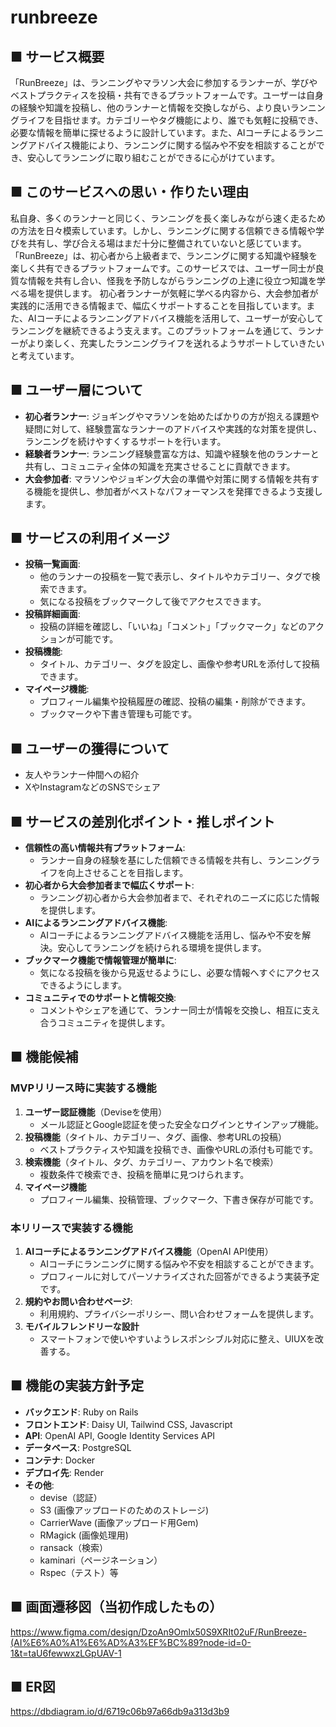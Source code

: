 # runbreeze
## ■ サービス概要

「RunBreeze」は、ランニングやマラソン大会に参加するランナーが、学びやベストプラクティスを投稿・共有できるプラットフォームです。ユーザーは自身の経験や知識を投稿し、他のランナーと情報を交換しながら、より良いランニングライフを目指せます。カテゴリーやタグ機能により、誰でも気軽に投稿でき、必要な情報を簡単に探せるように設計しています。また、AIコーチによるランニングアドバイス機能により、ランニングに関する悩みや不安を相談することができ、安心してランニングに取り組むことができるに心がけています。

## ■ このサービスへの思い・作りたい理由

私自身、多くのランナーと同じく、ランニングを長く楽しみながら速く走るための方法を日々模索しています。しかし、ランニングに関する信頼できる情報や学びを共有し、学び合える場はまだ十分に整備されていないと感じています。
「RunBreeze」は、初心者から上級者まで、ランニングに関する知識や経験を楽しく共有できるプラットフォームです。このサービスでは、ユーザー同士が良質な情報を共有し合い、怪我を予防しながらランニングの上達に役立つ知識を学べる場を提供します。
初心者ランナーが気軽に学べる内容から、大会参加者が実践的に活用できる情報まで、幅広くサポートすることを目指しています。また、AIコーチによるランニングアドバイス機能を活用して、ユーザーが安心してランニングを継続できるよう支えます。このプラットフォームを通じて、ランナーがより楽しく、充実したランニングライフを送れるようサポートしていきたいと考えています。

## ■ ユーザー層について

- **初心者ランナー**: ジョギングやマラソンを始めたばかりの方が抱える課題や疑問に対して、経験豊富なランナーのアドバイスや実践的な対策を提供し、ランニングを続けやすくするサポートを行います。
- **経験者ランナー**: ランニング経験豊富な方は、知識や経験を他のランナーと共有し、コミュニティ全体の知識を充実させることに貢献できます。
- **大会参加者**: マラソンやジョギング大会の準備や対策に関する情報を共有する機能を提供し、参加者がベストなパフォーマンスを発揮できるよう支援します。

## ■ サービスの利用イメージ

- **投稿一覧画面**:
    - 他のランナーの投稿を一覧で表示し、タイトルやカテゴリー、タグで検索できます。
    - 気になる投稿をブックマークして後でアクセスできます。
- **投稿詳細画面**:
    - 投稿の詳細を確認し、「いいね」「コメント」「ブックマーク」などのアクションが可能です。
- **投稿機能**:
    - タイトル、カテゴリー、タグを設定し、画像や参考URLを添付して投稿できます。
- **マイページ機能**:
    - プロフィール編集や投稿履歴の確認、投稿の編集・削除ができます。
    - ブックマークや下書き管理も可能です。

## ■ ユーザーの獲得について

- 友人やランナー仲間への紹介
- XやInstagramなどのSNSでシェア

## ■ サービスの差別化ポイント・推しポイント

- **信頼性の高い情報共有プラットフォーム**:
    - ランナー自身の経験を基にした信頼できる情報を共有し、ランニングライフを向上させることを目指します。
- **初心者から大会参加者まで幅広くサポート**:
    - ランニング初心者から大会参加者まで、それぞれのニーズに応じた情報を提供します。
- **AIによるランニングアドバイス機能**:
    - AIコーチによるランニングアドバイス機能を活用し、悩みや不安を解決。安心してランニングを続けられる環境を提供します。
- **ブックマーク機能で情報管理が簡単に**:
    - 気になる投稿を後から見返せるようにし、必要な情報へすぐにアクセスできるようにします。
- **コミュニティでのサポートと情報交換**:
    - コメントやシェアを通じて、ランナー同士が情報を交換し、相互に支え合うコミュニティを提供します。

## ■ 機能候補

### **MVPリリース時に実装する機能**

1. **ユーザー認証機能**（Deviseを使用）
    - メール認証とGoogle認証を使った安全なログインとサインアップ機能。
2. **投稿機能**（タイトル、カテゴリー、タグ、画像、参考URLの投稿）
    - ベストプラクティスや知識を投稿でき、画像やURLの添付も可能です。
3. **検索機能**（タイトル、タグ、カテゴリー、アカウント名で検索）
    - 複数条件で検索でき、投稿を簡単に見つけられます。
4. **マイページ機能**
    - プロフィール編集、投稿管理、ブックマーク、下書き保存が可能です。

### **本リリースで実装する機能**

1. **AIコーチによるランニングアドバイス機能**（OpenAI API使用）
    - AIコーチにランニングに関する悩みや不安を相談することができます。
    - プロフィールに対してパーソナライズされた回答ができるよう実装予定です。
2. **規約やお問い合わせページ**:
    - 利用規約、プライバシーポリシー、問い合わせフォームを提供します。
3. **モバイルフレンドリーな設計**
    - スマートフォンで使いやすいようレスポンシブル対応に整え、UIUXを改善する。


## ■ 機能の実装方針予定

- **バックエンド**: Ruby on Rails
- **フロントエンド**: Daisy UI, Tailwind CSS, Javascript
- **API**: OpenAI API, Google Identity Services API
- **データベース**: PostgreSQL
- **コンテナ**: Docker
- **デプロイ先**: Render
- **その他**:
    - devise（認証）
    - S3 (画像アップロードのためのストレージ)
    - CarrierWave (画像アップロード用Gem)
    - RMagick (画像処理用)
    - ransack（検索）
    - kaminari（ページネーション）
    - Rspec（テスト）等

## ■ 画面遷移図（当初作成したもの）
https://www.figma.com/design/DzoAn9Omlx50S9XRIt02uF/RunBreeze-(AI%E6%A0%A1%E6%AD%A3%EF%BC%89?node-id=0-1&t=taU6fewwxzLGpUAV-1

## ■ ER図
https://dbdiagram.io/d/6719c06b97a66db9a313d3b9
